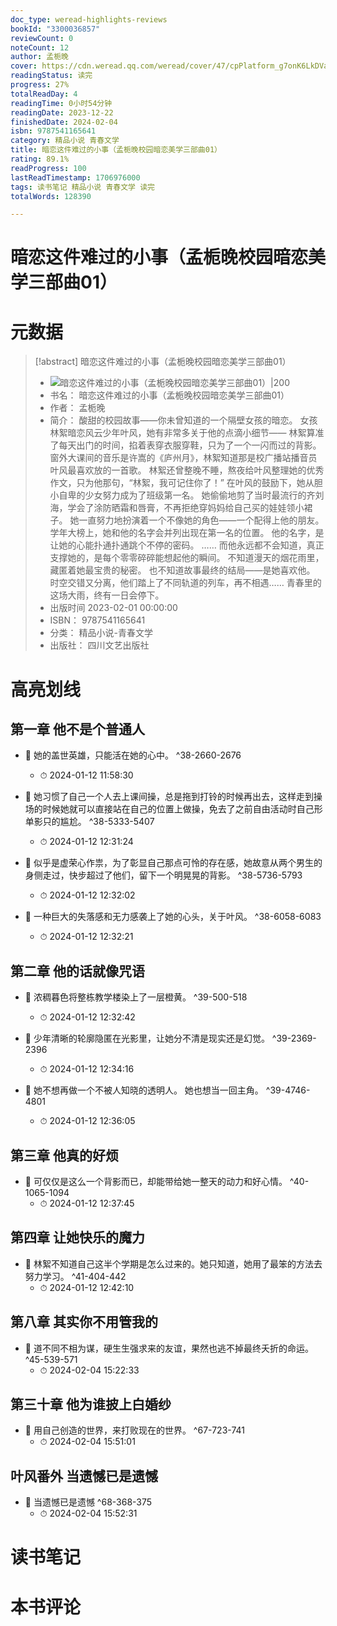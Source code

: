 ```yaml
---
doc_type: weread-highlights-reviews
bookId: "3300036857"
reviewCount: 0
noteCount: 12
author: 孟栀晚
cover: https://cdn.weread.qq.com/weread/cover/47/cpPlatform_g7onK6LkDVaLAxgSMEDMy3/t7_cpPlatform_g7onK6LkDVaLAxgSMEDMy3.jpg
readingStatus: 读完
progress: 27%
totalReadDay: 4
readingTime: 0小时54分钟
readingDate: 2023-12-22
finishedDate: 2024-02-04
isbn: 9787541165641
category: 精品小说 青春文学
title: 暗恋这件难过的小事（孟栀晚校园暗恋美学三部曲01）
rating: 89.1%
readProgress: 100
lastReadTimestamp: 1706976000
tags: 读书笔记 精品小说 青春文学 读完
totalWords: 128390

---
```


# 暗恋这件难过的小事（孟栀晚校园暗恋美学三部曲01）

# 元数据
> [!abstract] 暗恋这件难过的小事（孟栀晚校园暗恋美学三部曲01）
> - ![ 暗恋这件难过的小事（孟栀晚校园暗恋美学三部曲01）|200](https://cdn.weread.qq.com/weread/cover/47/cpPlatform_g7onK6LkDVaLAxgSMEDMy3/t7_cpPlatform_g7onK6LkDVaLAxgSMEDMy3.jpg)
> - 书名： 暗恋这件难过的小事（孟栀晚校园暗恋美学三部曲01）
> - 作者： 孟栀晚
> - 简介： 酸甜的校园故事——你未曾知道的一个隔壁女孩的暗恋。
女孩林絮暗恋风云少年叶风，她有非常多关于他的点滴小细节——
林絮算准了每天出门的时间，掐着表穿衣服穿鞋，只为了一个一闪而过的背影。
窗外大课间的音乐是许嵩的《庐州月》，林絮知道那是校广播站播音员叶风最喜欢放的一首歌。
林絮还曾整晚不睡，熬夜给叶风整理她的优秀作文，只为他那句，“林絮，我可记住你了！”
在叶风的鼓励下，她从胆小自卑的少女努力成为了班级第一名。
她偷偷地剪了当时最流行的齐刘海，学会了涂防晒霜和唇膏，不再拒绝穿妈妈给自己买的娃娃领小裙子。
她一直努力地扮演着一个不像她的角色——一个配得上他的朋友。
学年大榜上，她和他的名字会并列出现在第一名的位置。
他的名字，是让她的心能扑通扑通跳个不停的密码。
……
而他永远都不会知道，真正支撑她的，是每个零零碎碎能想起他的瞬间。
不知道漫天的烟花雨里，藏匿着她最宝贵的秘密。
也不知道故事最终的结局——是她喜欢他。
时空交错又分离，他们踏上了不同轨道的列车，再不相遇……
青春里的这场大雨，终有一日会停下。
> - 出版时间 2023-02-01 00:00:00
> - ISBN： 9787541165641
> - 分类： 精品小说-青春文学
> - 出版社： 四川文艺出版社

# 高亮划线

## 第一章 他不是个普通人


- 📌 她的盖世英雄，只能活在她的心中。 ^38-2660-2676
    - ⏱ 2024-01-12 11:58:30 

- 📌 她习惯了自己一个人去上课间操，总是拖到打铃的时候再出去，这样走到操场的时候她就可以直接站在自己的位置上做操，免去了之前自由活动时自己形单影只的尴尬。 ^38-5333-5407
    - ⏱ 2024-01-12 12:31:24 

- 📌 似乎是虚荣心作祟，为了彰显自己那点可怜的存在感，她故意从两个男生的身侧走过，快步超过了他们，留下一个明晃晃的背影。 ^38-5736-5793
    - ⏱ 2024-01-12 12:32:02 

- 📌 一种巨大的失落感和无力感袭上了她的心头，关于叶风。 ^38-6058-6083
    - ⏱ 2024-01-12 12:32:21 
## 第二章 他的话就像咒语


- 📌 浓稠暮色将整栋教学楼染上了一层橙黄。 ^39-500-518
    - ⏱ 2024-01-12 12:32:42 

- 📌 少年清晰的轮廓隐匿在光影里，让她分不清是现实还是幻觉。 ^39-2369-2396
    - ⏱ 2024-01-12 12:34:16 

- 📌 她不想再做一个不被人知晓的透明人。
   她也想当一回主角。 ^39-4746-4801
    - ⏱ 2024-01-12 12:36:05 
## 第三章 他真的好烦


- 📌 可仅仅是这么一个背影而已，却能带给她一整天的动力和好心情。 ^40-1065-1094
    - ⏱ 2024-01-12 12:37:45 
## 第四章 让她快乐的魔力


- 📌 林絮不知道自己这半个学期是怎么过来的。她只知道，她用了最笨的方法去努力学习。 ^41-404-442
    - ⏱ 2024-01-12 12:42:10 
## 第八章 其实你不用管我的


- 📌 道不同不相为谋，硬生生强求来的友谊，果然也逃不掉最终夭折的命运。 ^45-539-571
    - ⏱ 2024-02-04 15:22:33 
## 第三十章 他为谁披上白婚纱


- 📌 用自己创造的世界，来打败现在的世界。 ^67-723-741
    - ⏱ 2024-02-04 15:51:01 
## 叶风番外 当遗憾已是遗憾


- 📌 当遗憾已是遗憾 ^68-368-375
    - ⏱ 2024-02-04 15:52:31 
# 读书笔记

# 本书评论
